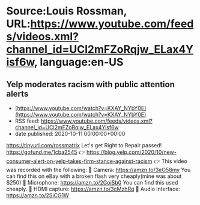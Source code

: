 # Source:Louis Rossman, URL:https://www.youtube.com/feeds/videos.xml?channel_id=UCl2mFZoRqjw_ELax4Yisf6w, language:en-US

## Yelp moderates racism with public attention alerts
 - [https://www.youtube.com/watch?v=KXAY_NYbY0E](https://www.youtube.com/watch?v=KXAY_NYbY0E)
 - RSS feed: https://www.youtube.com/feeds/videos.xml?channel_id=UCl2mFZoRqjw_ELax4Yisf6w
 - date published: 2020-10-11 00:00:00+00:00

https://tinyurl.com/rossmatrix
Let's get Right to Repair passed! https://gofund.me/1cba2545
👉 https://blog.yelp.com/2020/10/new-consumer-alert-on-yelp-takes-firm-stance-against-racism
👉 This video was recorded with the following:
🔵 Camera: https://amzn.to/3eO58my You can find this on eBay with a broken flash very cheaply(mine was about $250)
🔵 Microphone: https://amzn.to/2GoiSb0 You can find this used cheaply.
🔵 HDMI capture: https://amzn.to/3cMzhRq
🔵 Audio interface: https://amzn.to/2SiCG1W

